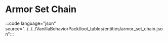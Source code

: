 # Armor Set Chain

:::code language="json" source="../../../VanillaBehaviorPack/loot_tables/entities/armor_set_chain.json":::